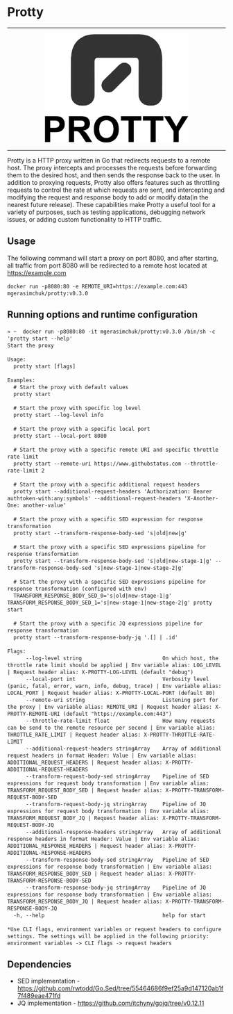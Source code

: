# Protty

----

<p align="center">
  <img height="250" alt="PROTTY" src="https://github.com/mgerasimchuk/protty/raw/master/assets/logo/logo.png"/>
</p>

----

Protty is a HTTP proxy written in Go that redirects requests to a remote host.
The proxy intercepts and processes the requests before forwarding them to the desired host, and then sends the response back to the user.
In addition to proxying requests, Protty also offers features such as throttling requests to control the rate at which requests are sent, and intercepting and modifying the request and response body to add or modify data(in the nearest future release).
These capabilities make Protty a useful tool for a variety of purposes, such as testing applications, debugging network issues, or adding custom functionality to HTTP traffic.

## Usage

The following command will start a proxy on port 8080, and after starting, all traffic from port 8080 will be redirected to a remote host located at https://example.com

```shell
docker run -p8080:80 -e REMOTE_URI=https://example.com:443 mgerasimchuk/protty:v0.3.0
```

## Running options and runtime configuration

```
» ~  docker run -p8080:80 -it mgerasimchuk/protty:v0.3.0 /bin/sh -c 'protty start --help'  
Start the proxy

Usage:
  protty start [flags]

Examples:
  # Start the proxy with default values
  protty start
  
  # Start the proxy with specific log level
  protty start --log-level info

  # Start the proxy with a specific local port
  protty start --local-port 8080
  
  # Start the proxy with a specific remote URI and specific throttle rate limit 
  protty start --remote-uri https://www.githubstatus.com --throttle-rate-limit 2

  # Start the proxy with a specific additional request headers
  protty start --additional-request-headers 'Authorization: Bearer authtoken-with:any:symbols' --additional-request-headers 'X-Another-One: another-value'

  # Start the proxy with a specific SED expression for response transformation
  protty start --transform-response-body-sed 's|old|new|g'

  # Start the proxy with a specific SED expressions pipeline for response transformation
  protty start --transform-response-body-sed 's|old|new-stage-1|g' --transform-response-body-sed 's|new-stage-1|new-stage-2|g'

  # Start the proxy with a specific SED expressions pipeline for response transformation (configured with env)
  TRANSFORM_RESPONSE_BODY_SED_0='s|old|new-stage-1|g' TRANSFORM_RESPONSE_BODY_SED_1='s|new-stage-1|new-stage-2|g' protty start

  # Start the proxy with a specific JQ expressions pipeline for response transformation
  protty start --transform-response-body-jq '.[] | .id'

Flags:
      --log-level string                          On which host, the throttle rate limit should be applied | Env variable alias: LOG_LEVEL | Request header alias: X-PROTTY-LOG-LEVEL (default "debug")
      --local-port int                            Verbosity level (panic, fatal, error, warn, info, debug, trace) | Env variable alias: LOCAL_PORT | Request header alias: X-PROTTY-LOCAL-PORT (default 80)
      --remote-uri string                         Listening port for the proxy | Env variable alias: REMOTE_URI | Request header alias: X-PROTTY-REMOTE-URI (default "https://example.com:443")
      --throttle-rate-limit float                 How many requests can be send to the remote resource per second | Env variable alias: THROTTLE_RATE_LIMIT | Request header alias: X-PROTTY-THROTTLE-RATE-LIMIT
      --additional-request-headers stringArray    Array of additional request headers in format Header: Value | Env variable alias: ADDITIONAL_REQUEST_HEADERS | Request header alias: X-PROTTY-ADDITIONAL-REQUEST-HEADERS
      --transform-request-body-sed stringArray    Pipeline of SED expressions for request body transformation | Env variable alias: TRANSFORM_REQUEST_BODY_SED | Request header alias: X-PROTTY-TRANSFORM-REQUEST-BODY-SED
      --transform-request-body-jq stringArray     Pipeline of JQ expressions for request body transformation | Env variable alias: TRANSFORM_REQUEST_BODY_JQ | Request header alias: X-PROTTY-TRANSFORM-REQUEST-BODY-JQ
      --additional-response-headers stringArray   Array of additional response headers in format Header: Value | Env variable alias: ADDITIONAL_RESPONSE_HEADERS | Request header alias: X-PROTTY-ADDITIONAL-RESPONSE-HEADERS
      --transform-response-body-sed stringArray   Pipeline of SED expressions for response body transformation | Env variable alias: TRANSFORM_RESPONSE_BODY_SED | Request header alias: X-PROTTY-TRANSFORM-RESPONSE-BODY-SED
      --transform-response-body-jq stringArray    Pipeline of JQ expressions for response body transformation | Env variable alias: TRANSFORM_RESPONSE_BODY_JQ | Request header alias: X-PROTTY-TRANSFORM-RESPONSE-BODY-JQ
  -h, --help                                      help for start

*Use CLI flags, environment variables or request headers to configure settings. The settings will be applied in the following priority: environment variables -> CLI flags -> request headers
```

## Dependencies

- SED implementation - https://github.com/rwtodd/Go.Sed/tree/55464686f9ef25a9d147120ab1f7f489eae471fd
- JQ implementation - https://github.com/itchyny/gojq/tree/v0.12.11
